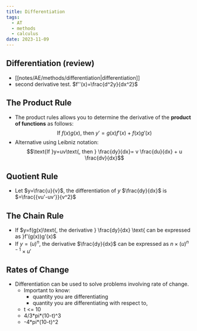 ```yaml
---
title: Differentiation
tags:
  - AT
  - methods
  - calculus
date: 2023-11-09
---
```

## Differentiation (review)
- [[notes/AE/methods/differentiation|differentiation]]
- second derivative test. $f''(x)=\frac{d^2y}{dx^2}$

## The Product Rule
- The product rules allows you to determine the derivative of the **product of functions** as follows: $$\text{If } f(x)g(x)\text{, then }y'=g(x)f'(x)+f(x)g'(x)$$
- Alternative using Leibniz notation: $$\text{If }y=uv\text{, then } \frac{dy}{dx}= v \frac{du}{dx} + u \frac{dv}{dx}$$
## Quotient Rule
- Let $y=\frac{u}{v}$, the differentiation of $y$ $\frac{dy}{dx}$ is $=\frac{{vu'-uv'}}{v^2}$

## The Chain Rule
- If $y=f(g(x)\text{, the derivative } \frac{dy}{dx} \text{ can be expressed as }f'(g(x))g'(x)$
- If $y=(u)^n$, the derivative $\frac{dy}{dx}$ can be expressed as $n\times(u)^{n-1}\times u'$

## Rates of Change
- Differentiation can be used to solve problems involving rate of change.
	- Important to know:
		- quantity you are differentiating
		- quantity you are differentiating with respect to,
	- t <= 10
	- 4/3\*pi\*(10-t)^3
	- -4\*pi\*(10-t)^2